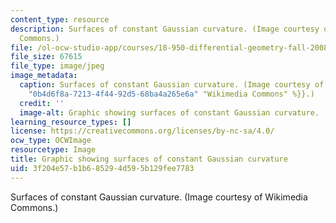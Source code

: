 ```yaml
---
content_type: resource
description: Surfaces of constant Gaussian curvature. (Image courtesy of Wikimedia
  Commons.)
file: /ol-ocw-studio-app/courses/18-950-differential-geometry-fall-2008/3f204e57b1b685294d595b129fee7783_18-950f08.jpg
file_size: 67615
file_type: image/jpeg
image_metadata:
  caption: Surfaces of constant Gaussian curvature. (Image courtesy of {{% resource_link
    "0b4d6f8a-7213-4f44-92d5-68ba4a265e6a" "Wikimedia Commons" %}}.)
  credit: ''
  image-alt: Graphic showing surfaces of constant Gaussian curvature.
learning_resource_types: []
license: https://creativecommons.org/licenses/by-nc-sa/4.0/
ocw_type: OCWImage
resourcetype: Image
title: Graphic showing surfaces of constant Gaussian curvature
uid: 3f204e57-b1b6-8529-4d59-5b129fee7783
---
```

Surfaces of constant Gaussian curvature. (Image courtesy of Wikimedia Commons.)